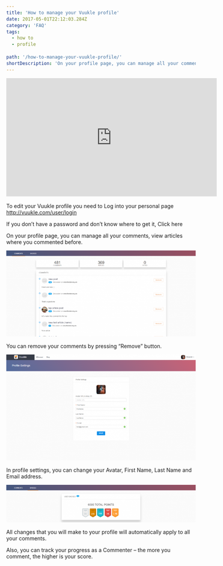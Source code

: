 ```yaml
---
title: 'How to manage your Vuukle profile'
date: 2017-05-01T22:12:03.284Z
category: 'FAQ'
tags:
  - how to
  - profile

path: '/how-to-manage-your-vuukle-profile/'
shortDescription: 'On your profile page, you can manage all your comments, view articles where you commented before.'
---
```


<iframe width="560" height="315" src="https://www.youtube.com/embed/Qn441_nkgcI" frameborder="0" allowfullscreen></iframe>

To edit your Vuukle profile you need to Log into your personal page http://vuukle.com/user/login

If you don’t have a password and don’t know where to get it, Click here

On your profile page, you can manage all your comments, view articles where you commented before.

![profile overview](./img_1.png)

You can remove your comments by pressing “Remove” button.

![removing comments](./img_2.png)

In profile settings, you can change your Avatar, First Name, Last Name and Email address.

![profile settings](./img_3.png)

All changes that you will make to your profile will automatically apply to all your comments.

Also, you can track your progress as a Commenter – the more you comment, the higher is your score.

